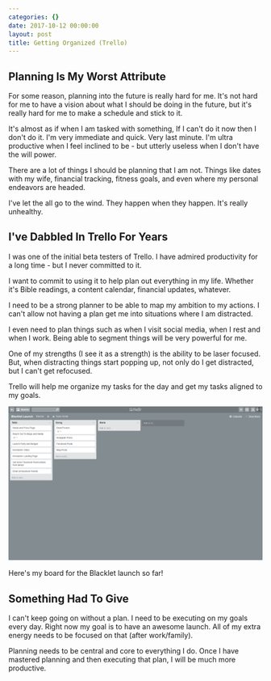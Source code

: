 ```yaml
---
categories: {}
date: 2017-10-12 00:00:00
layout: post
title: Getting Organized (Trello)
---
```

## Planning Is My Worst Attribute

For some reason, planning into the future is really hard for me. It's not hard for me to have a vision about what I should be doing in the future, but it's really hard for me to make a schedule and stick to it.

It's almost as if when I am tasked with something, If I can't do it now then I don't do it. I'm very immediate and quick. Very last minute. I'm ultra productive when I feel inclined to be - but utterly useless when I don't have the will power.

There are a lot of things I should be planning that I am not. Things like dates with my wife, financial tracking, fitness goals, and even where my personal endeavors are headed.

I've let the all go to the wind. They happen when they happen. It's really unhealthy.

## I've Dabbled In Trello For Years

I was one of the initial beta testers of Trello. I have admired productivity for a long time - but I never committed to it.

I want to commit to using it to help plan out everything in my life. Whether it's Bible readings, a content calendar, financial updates, whatever.

I need to be a strong planner to be able to map my ambition to my actions. I can't allow not having a plan get me into situations where I am distracted.

I even need to plan things such as when I visit social media, when I rest and when I work. Being able to segment things will be very powerful for me.

One of my strengths (I see it as a strength) is the ability to be laser focused. But, when distracting things start popping up, not only do I get distracted, but I can't get refocused.

Trello will help me organize my tasks for the day and get my tasks aligned to my goals.

![](/uploads/2017/10/12/Screenshot-2017-10-12%20Blacklet%20Launch%20Trello.png)

Here's my board for the Blacklet launch so far!

## Something Had To Give

I can't keep going on without a plan. I need to be executing on my goals every day. Right now my goal is to have an awesome launch. All of my extra energy needs to be focused on that (after work/family). 

Planning needs to be central and core to everything I do. Once I have mastered planning and then executing that plan, I will be much more productive. 
